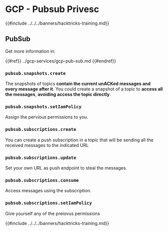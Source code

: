 # GCP - Pubsub Privesc

{{#include ../../../banners/hacktricks-training.md}}

## PubSub

Get more information in:

{{#ref}}
../gcp-services/gcp-pub-sub.md
{{#endref}}

### `pubsub.snapshots.create`

The snapshots of topics **contain the current unACKed messages and every message after it**. You could create a snapshot of a topic to **access all the messages**, **avoiding access the topic directly**.

### **`pubsub.snapshots.setIamPolicy`**

Assign the pervious permissions to you.

### `pubsub.subscriptions.create`

You can create a push subscription in a topic that will be sending all the received messages to the indicated URL

### **`pubsub.subscriptions.update`**

Set your own URL as push endpoint to steal the messages.

### `pubsub.subscriptions.consume`

Access messages using the subscription.

### `pubsub.subscriptions.setIamPolicy`

Give yourself any of the preiovus permissions

{{#include ../../../banners/hacktricks-training.md}}




